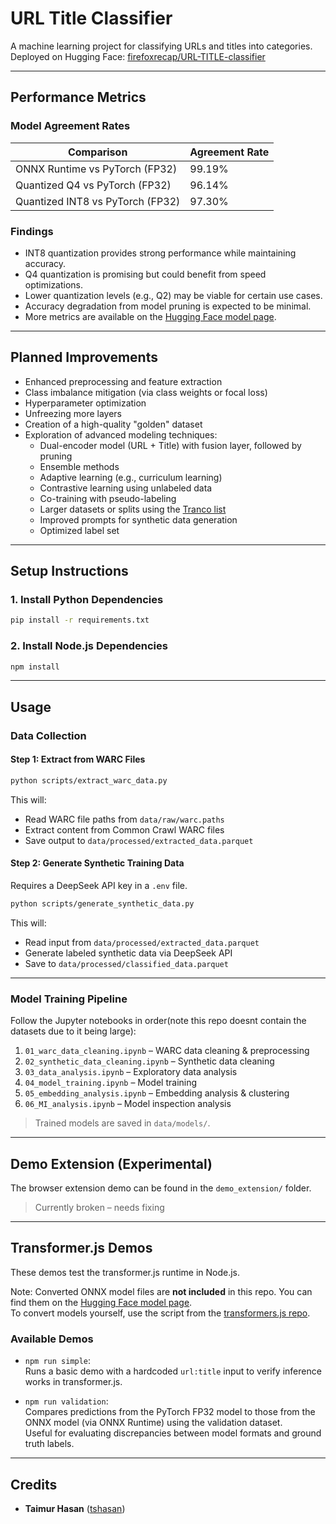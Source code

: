 # URL Title Classifier

A machine learning project for classifying URLs and titles into categories.  
Deployed on Hugging Face: [firefoxrecap/URL-TITLE-classifier](https://huggingface.co/firefoxrecap/URL-TITLE-classifier)

---

## Performance Metrics

### Model Agreement Rates

| Comparison                       | Agreement Rate |
| -------------------------------- | -------------- |
| ONNX Runtime vs PyTorch (FP32)   | 99.19%         |
| Quantized Q4 vs PyTorch (FP32)   | 96.14%         |
| Quantized INT8 vs PyTorch (FP32) | 97.30%         |

### Findings

- INT8 quantization provides strong performance while maintaining accuracy.
- Q4 quantization is promising but could benefit from speed optimizations.
- Lower quantization levels (e.g., Q2) may be viable for certain use cases.
- Accuracy degradation from model pruning is expected to be minimal.
- More metrics are available on the [Hugging Face model page](https://huggingface.co/firefoxrecap/URL-TITLE-classifier).

---

## Planned Improvements

- Enhanced preprocessing and feature extraction
- Class imbalance mitigation (via class weights or focal loss)
- Hyperparameter optimization
- Unfreezing more layers
- Creation of a high-quality "golden" dataset
- Exploration of advanced modeling techniques:
  - Dual-encoder model (URL + Title) with fusion layer, followed by pruning
  - Ensemble methods
  - Adaptive learning (e.g., curriculum learning)
  - Contrastive learning using unlabeled data
  - Co-training with pseudo-labeling
  - Larger datasets or splits using the [Tranco list](https://tranco-list.eu/)
  - Improved prompts for synthetic data generation
  - Optimized label set

---

## Setup Instructions

### 1. Install Python Dependencies

```bash
pip install -r requirements.txt
```

### 2. Install Node.js Dependencies

```bash
npm install
```

---

## Usage

### Data Collection

#### Step 1: Extract from WARC Files

```bash
python scripts/extract_warc_data.py
```

This will:

- Read WARC file paths from `data/raw/warc.paths`
- Extract content from Common Crawl WARC files
- Save output to `data/processed/extracted_data.parquet`

#### Step 2: Generate Synthetic Training Data

Requires a DeepSeek API key in a `.env` file.

```bash
python scripts/generate_synthetic_data.py
```

This will:

- Read input from `data/processed/extracted_data.parquet`
- Generate labeled synthetic data via DeepSeek API
- Save to `data/processed/classified_data.parquet`

---

### Model Training Pipeline

Follow the Jupyter notebooks in order(note this repo doesnt contain the datasets due to it being large):

1. `01_warc_data_cleaning.ipynb` – WARC data cleaning & preprocessing
2. `02_synthetic_data_cleaning.ipynb` – Synthetic data cleaning
3. `03_data_analysis.ipynb` – Exploratory data analysis
4. `04_model_training.ipynb` – Model training
5. `05_embedding_analysis.ipynb` – Embedding analysis & clustering
6. `06_MI_analysis.ipynb` – Model inspection analysis

> Trained models are saved in `data/models/`.

---

## Demo Extension (Experimental)

The browser extension demo can be found in the `demo_extension/` folder.

> Currently broken – needs fixing

---

## Transformer.js Demos

These demos test the transformer.js runtime in Node.js.

Note: Converted ONNX model files are **not included** in this repo. You can find them on the [Hugging Face model page](https://huggingface.co/firefoxrecap/URL-TITLE-classifier).  
To convert models yourself, use the script from the [transformers.js repo](https://github.com/huggingface/transformers.js/tree/main/scripts).

### Available Demos

- `npm run simple`:  
  Runs a basic demo with a hardcoded `url:title` input to verify inference works in transformer.js.

- `npm run validation`:  
  Compares predictions from the PyTorch FP32 model to those from the ONNX model (via ONNX Runtime) using the validation dataset.  
  Useful for evaluating discrepancies between model formats and ground truth labels.

---

## Credits

- **Taimur Hasan** ([tshasan](https://github.com/tshasan))
